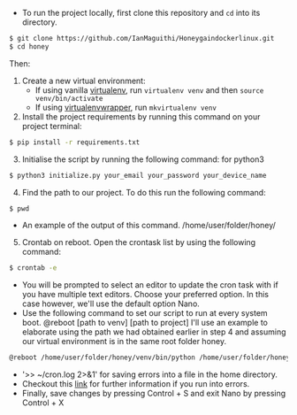 - To run the project locally, first clone this repository and `cd` into its directory.
```bash 
$ git clone https://github.com/IanMaguithi/Honeygaindockerlinux.git
$ cd honey
```
Then:

1. Create a new virtual environment:
    - If using vanilla [virtualenv](https://virtualenv.pypa.io/en/latest/), run `virtualenv venv` and then `source venv/bin/activate`
    - If using [virtualenvwrapper](https://virtualenvwrapper.readthedocs.org/en/latest/), run `mkvirtualenv venv`
2. Install the project requirements by running this command on your project terminal:
```bash 
$ pip install -r requirements.txt 
```
3. Initialise the script by running the following command: for python3
```bash
$ python3 initialize.py your_email your_password your_device_name
```
4. Find the path to our project. To do this run the following command:
```bash
$ pwd
```
- An example of the output of this command. /home/user/folder/honey/
5. Crontab on reboot. Open the crontask list by using the following command:
```bash
$ crontab -e
```
- You will be prompted to select an editor to update the cron task with if you have multiple text editors. Choose your preferred option.
In this case however, we'll use the default option Nano.
- Use the following command to set our script to run at every system boot.
@reboot [path to venv] [path to project] I'll use an example to elaborate using the path we had obtained earlier in step 4
and assuming our virtual environment is in the same root folder honey.
```bash
@reboot /home/user/folder/honey/venv/bin/python /home/user/folder/honey/main.py >> ~/cron.log 2>&1
```
- '>> ~/cron.log 2>&1' for saving errors into a file in the home directory.
- Checkout this [link](https://phoenixnap.com/kb/crontab-reboot) for further information if you run into errors.
- Finally, save changes by pressing Control + S and exit Nano by pressing Control + X